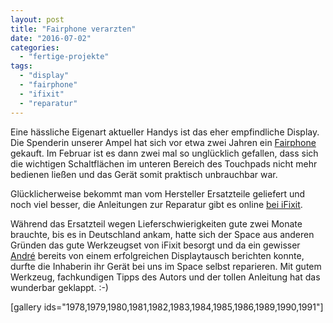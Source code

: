```yaml
---
layout: post
title: "Fairphone verarzten"
date: "2016-07-02"
categories: 
  - "fertige-projekte"
tags: 
  - "display"
  - "fairphone"
  - "ifixit"
  - "reparatur"
---
```


Eine hässliche Eigenart aktueller Handys ist das eher empfindliche Display. Die Spenderin unserer Ampel hat sich vor etwa zwei Jahren ein [Fairphone](https://www.fairphone.com/) gekauft. Im Februar ist es dann zwei mal so unglücklich gefallen, dass sich die wichtigen Schaltflächen im unteren Bereich des Touchpads nicht mehr bedienen ließen und das Gerät somit praktisch unbrauchbar war.

Glücklicherweise bekommt man vom Hersteller Ersatzteile geliefert und noch viel besser, die Anleitungen zur Reparatur gibt es online [bei iFixit](https://de.ifixit.com/Guide/Fairphone+1+Display+Einheit+ersetzen/20605).

Während das Ersatzteil wegen Lieferschwierigkeiten gute zwei Monate brauchte, bis es in Deutschland ankam, hatte sich der Space aus anderen Gründen das gute Werkzeugset von iFixit besorgt und da ein gewisser [André](https://twitter.com/theandrelf) bereits von einem erfolgreichen Displaytausch berichten konnte, durfte die Inhaberin ihr Gerät bei uns im Space selbst reparieren. Mit gutem Werkzeug, fachkundigen Tipps des Autors und der tollen Anleitung hat das wunderbar geklappt. :-)

[gallery ids="1978,1979,1980,1981,1982,1983,1984,1985,1986,1989,1990,1991"]
